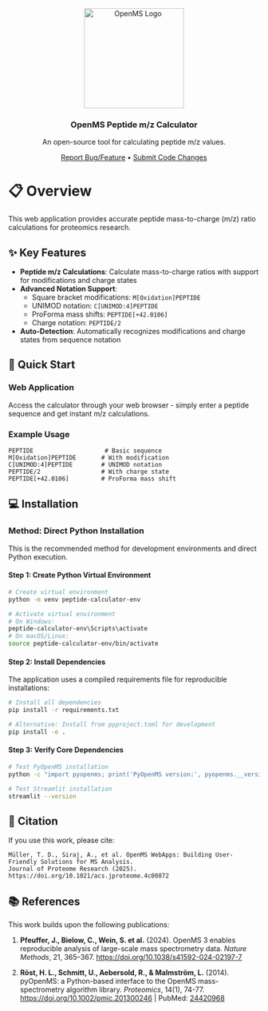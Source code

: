 <div align="center">
  <img src="assets/openms_transparent_bg_logo.svg" alt="OpenMS Logo" width="200" height="200" />
  <h3 align="center">OpenMS Peptide m/z Calculator</h3>
  <p align="center">An open-source tool for calculating peptide m/z values.</p>
</div>

<p align="center">
  <a href="https://github.com/achalbajpai/peptide-mz-calculator/issues">Report Bug/Feature</a> •
  <a href="https://github.com/achalbajpai/peptide-mz-calculator/pulls">Submit Code Changes</a>
</p>

# 📋 Overview

This web application provides accurate peptide mass-to-charge (m/z) ratio calculations for proteomics research.

## ✨ Key Features

- **Peptide m/z Calculations**: Calculate mass-to-charge ratios with support for modifications and charge states
- **Advanced Notation Support**:
  - Square bracket modifications: `M[Oxidation]PEPTIDE`
  - UNIMOD notation: `C[UNIMOD:4]PEPTIDE`
  - ProForma mass shifts: `PEPTIDE[+42.0106]`
  - Charge notation: `PEPTIDE/2`
- **Auto-Detection**: Automatically recognizes modifications and charge states from sequence notation

## 🚀 Quick Start

### Web Application

Access the calculator through your web browser - simply enter a peptide sequence and get instant m/z calculations.

### Example Usage

```
PEPTIDE                    # Basic sequence
M[Oxidation]PEPTIDE       # With modification
C[UNIMOD:4]PEPTIDE        # UNIMOD notation
PEPTIDE/2                 # With charge state
PEPTIDE[+42.0106]         # ProForma mass shift
```

## 💻 Installation

### Method: Direct Python Installation

This is the recommended method for development environments and direct Python execution.

#### Step 1: Create Python Virtual Environment

```bash
# Create virtual environment
python -m venv peptide-calculator-env

# Activate virtual environment
# On Windows:
peptide-calculator-env\Scripts\activate
# On macOS/Linux:
source peptide-calculator-env/bin/activate
```

#### Step 2: Install Dependencies

The application uses a compiled requirements file for reproducible installations:

```bash
# Install all dependencies
pip install -r requirements.txt

# Alternative: Install from pyproject.toml for development
pip install -e .
```

#### Step 3: Verify Core Dependencies

```bash
# Test PyOpenMS installation
python -c "import pyopenms; print('PyOpenMS version:', pyopenms.__version__)"

# Test Streamlit installation
streamlit --version
```

## 📖 Citation

If you use this work, please cite:

```
Müller, T. D., Siraj, A., et al. OpenMS WebApps: Building User-Friendly Solutions for MS Analysis. 
Journal of Proteome Research (2025). 
https://doi.org/10.1021/acs.jproteome.4c00872
```

## 📚 References

This work builds upon the following publications:

1. **Pfeuffer, J., Bielow, C., Wein, S. et al.** (2024). OpenMS 3 enables reproducible analysis of large-scale mass spectrometry data. *Nature Methods*, 21, 365–367. <https://doi.org/10.1038/s41592-024-02197-7>

2. **Röst, H. L., Schmitt, U., Aebersold, R., & Malmström, L.** (2014). pyOpenMS: a Python-based interface to the OpenMS mass-spectrometry algorithm library. *Proteomics*, 14(1), 74-77. <https://doi.org/10.1002/pmic.201300246> | PubMed: [24420968](https://pubmed.ncbi.nlm.nih.gov/24420968/)
